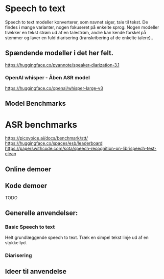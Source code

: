 # Speech to text

Speech to text modeller konverterer, som navnet siger, tale til tekst. De findes i mange varianter, nogen fokuseret på enkelte sprog.
Nogen modeller trækker en tekst strøm ud af en talestrøm, andre kan kende forskel på stemmer og laver en fuld diarisering (transkribering af de enkelte talere)..

## Spændende modeller i det her felt.

https://huggingface.co/pyannote/speaker-diarization-3.1
### OpenAI whisper - Åben ASR model
https://huggingface.co/openai/whisper-large-v3

## Model Benchmarks

# ASR benchmarks
https://picovoice.ai/docs/benchmark/stt/ 
https://huggingface.co/spaces/esb/leaderboard
https://paperswithcode.com/sota/speech-recognition-on-librispeech-test-clean

## Online demoer



## Kode demoer

TODO

## Generelle anvendelser:


### Basic Speech to text

Helt grundlæggende speech to text. Træk en simpel tekst linje ud af en stykke lyd.

### Diarisering


## Ideer til anvendelse

